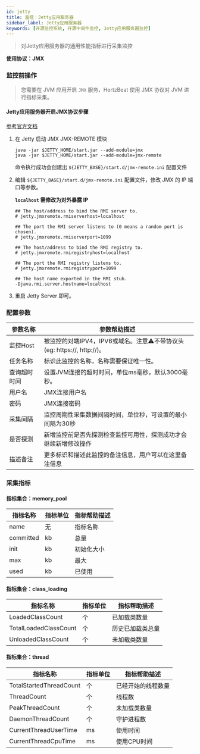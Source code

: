 ```yaml
---
id: jetty  
title: 监控：Jetty应用服务器      
sidebar_label: Jetty应用服务器
keywords: [开源监控系统, 开源中间件监控, Jetty应用服务器监控]
---
```


> 对Jetty应用服务器的通用性能指标进行采集监控

**使用协议：JMX**

### 监控前操作

> 您需要在 JVM 应用开启 `JMX` 服务，HertzBeat 使用 JMX 协议对 JVM 进行指标采集。

#### Jetty应用服务器开启JMX协议步骤

[参考官方文档](https://www.eclipse.org/jetty/documentation/jetty-10/operations-guide/index.html#og-jmx-remote)

1. 在 Jetty 启动 JMX JMX-REMOTE 模块

    ```shell
    java -jar $JETTY_HOME/start.jar --add-module=jmx  
    java -jar $JETTY_HOME/start.jar --add-module=jmx-remote
    ```

    命令执行成功会创建出 `${JETTY_BASE}/start.d/jmx-remote.ini` 配置文件

2. 编辑 `${JETTY_BASE}/start.d/jmx-remote.ini` 配置文件，修改 JMX 的 IP 端口等参数。

    **`localhost` 需修改为对外暴露 IP**

    ```text
    ## The host/address to bind the RMI server to.
    # jetty.jmxremote.rmiserverhost=localhost
    
    ## The port the RMI server listens to (0 means a random port is chosen).
    # jetty.jmxremote.rmiserverport=1099
    
    ## The host/address to bind the RMI registry to.
    # jetty.jmxremote.rmiregistryhost=localhost
    
    ## The port the RMI registry listens to.
    # jetty.jmxremote.rmiregistryport=1099
    
    ## The host name exported in the RMI stub.
    -Djava.rmi.server.hostname=localhost
    ```

3. 重启 Jetty Server 即可。

### 配置参数

|  参数名称  |                        参数帮助描述                        |
|--------|------------------------------------------------------|
| 监控Host | 被监控的对端IPV4，IPV6或域名。注意⚠️不带协议头(eg: https://, http://)。 |
| 任务名称   | 标识此监控的名称，名称需要保证唯一性。                                  |
| 查询超时时间 | 设置JVM连接的超时时间，单位ms毫秒，默认3000毫秒。                        |
| 用户名    | JMX连接用户名                                             |
| 密码     | JMX连接密码                                              |
| 采集间隔   | 监控周期性采集数据间隔时间，单位秒，可设置的最小间隔为30秒                       |
| 是否探测   | 新增监控前是否先探测检查监控可用性，探测成功才会继续新增修改操作                     |
| 描述备注   | 更多标识和描述此监控的备注信息，用户可以在这里备注信息                          |

### 采集指标

#### 指标集合：memory_pool

|   指标名称    | 指标单位 | 指标帮助描述 |
|-----------|------|--------|
| name      | 无    | 指标名称   |
| committed | kb   | 总量     |
| init      | kb   | 初始化大小  |
| max       | kb   | 最大     |
| used      | kb   | 已使用    |

#### 指标集合：class_loading

|         指标名称          | 指标单位 |  指标帮助描述  |
|-----------------------|------|----------|
| LoadedClassCount      | 个    | 已加载类数量   |
| TotalLoadedClassCount | 个    | 历史已加载类总量 |
| UnloadedClassCount    | 个    | 未加载类数量   |

#### 指标集合：thread

|          指标名称           | 指标单位 |  指标帮助描述   |
|-------------------------|------|-----------|
| TotalStartedThreadCount | 个    | 已经开始的线程数量 |
| ThreadCount             | 个    | 线程数       |
| PeakThreadCount         | 个    | 未加载类数量    |
| DaemonThreadCount       | 个    | 守护进程数     |
| CurrentThreadUserTime   | ms   | 使用时间      |
| CurrentThreadCpuTime    | ms   | 使用CPU时间   |
